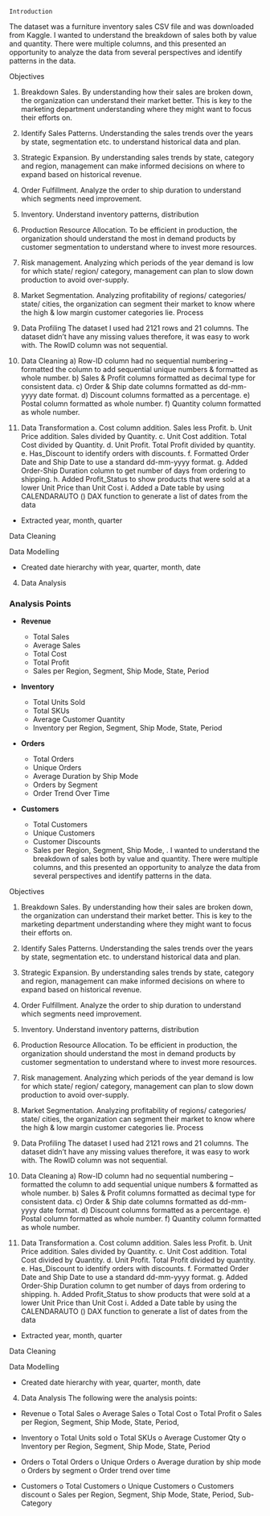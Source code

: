     Introduction
The dataset was a furniture inventory sales CSV file and was downloaded from Kaggle. I wanted to understand the breakdown of sales both by value and quantity. There were multiple columns, and this presented an opportunity to analyze the data from several perspectives and identify patterns in the data.

Objectives
1.	Breakdown Sales. By understanding how their sales are broken down, the organization can understand their market better. This is key to the marketing department understanding where they might want to focus their efforts on.
2.	Identify Sales Patterns. Understanding the sales trends over the years by state, segmentation etc. to understand historical data and plan.
3.	Strategic Expansion. By understanding sales trends by state, category and region, management can make informed decisions on where to expand based on historical revenue.
4.	Order Fulfillment. Analyze the order to ship duration to understand which segments need improvement.
5.	Inventory. Understand inventory patterns, distribution
6.	Production Resource Allocation. To be efficient in production, the organization should understand the most in demand products by customer segmentation to understand where to invest more resources.
7.	Risk management. Analyzing which periods of the year demand is low for which state/ region/ category, management can plan to slow down production to avoid over-supply.
8.	Market Segmentation. Analyzing profitability of regions/ categories/ state/ cities, the organization can segment their market to know where the high & low margin customer categories lie.
Process
1.	Data Profiling
The dataset I used had 2121 rows and 21 columns. The dataset didn’t have any missing values therefore, it was easy to work with. The RowID column was not sequential.
2.	Data Cleaning
a)	Row-ID column had no sequential numbering – formatted the column to add sequential unique numbers & formatted as whole number.
b)	Sales & Profit columns formatted as decimal type for consistent data.
c)	Order & Ship date columns formatted as dd-mm-yyyy date format.
d)	Discount columns formatted as a percentage.
e)	Postal column formatted as whole number.
f)	Quantity column formatted as whole number.

3.	Data Transformation
a.	Cost column addition. Sales less Profit.
b.	Unit Price addition. Sales divided by Quantity.
c.	Unit Cost addition. Total Cost divided by Quantity.
d.	Unit Profit. Total Profit divided by quantity.
e.	Has_Discount to identify orders with discounts.
f.	Formatted Order Date and Ship Date to use a standard dd-mm-yyyy format.
g.	Added Order-Ship Duration column to get number of days from ordering to shipping.
h.	Added Profit_Status to show products that were sold at a lower Unit Price than Unit Cost
i.	Added a Date table by using CALENDARAUTO () DAX function to generate a list of dates from the data
-	Extracted year, month, quarter

Data Cleaning

Data Modelling
-	Created date hierarchy with year, quarter, month, date
4.	Data Analysis
### Analysis Points

- **Revenue**
  - Total Sales  
  - Average Sales  
  - Total Cost  
  - Total Profit  
  - Sales per Region, Segment, Ship Mode, State, Period  

- **Inventory**
  - Total Units Sold  
  - Total SKUs  
  - Average Customer Quantity  
  - Inventory per Region, Segment, Ship Mode, State, Period  

- **Orders**
  - Total Orders  
  - Unique Orders  
  - Average Duration by Ship Mode  
  - Orders by Segment  
  - Order Trend Over Time  

- **Customers**
  - Total Customers  
  - Unique Customers  
  - Customer Discounts  
  - Sales per Region, Segment, Ship Mode,
. I wanted to understand the breakdown of sales both by value and quantity. There were multiple columns, and this presented an opportunity to analyze the data from several perspectives and identify patterns in the data.

Objectives
1.	Breakdown Sales. By understanding how their sales are broken down, the organization can understand their market better. This is key to the marketing department understanding where they might want to focus their efforts on.
2.	Identify Sales Patterns. Understanding the sales trends over the years by state, segmentation etc. to understand historical data and plan.
3.	Strategic Expansion. By understanding sales trends by state, category and region, management can make informed decisions on where to expand based on historical revenue.
4.	Order Fulfillment. Analyze the order to ship duration to understand which segments need improvement.
5.	Inventory. Understand inventory patterns, distribution
6.	Production Resource Allocation. To be efficient in production, the organization should understand the most in demand products by customer segmentation to understand where to invest more resources.
7.	Risk management. Analyzing which periods of the year demand is low for which state/ region/ category, management can plan to slow down production to avoid over-supply.
8.	Market Segmentation. Analyzing profitability of regions/ categories/ state/ cities, the organization can segment their market to know where the high & low margin customer categories lie.
Process
1.	Data Profiling
The dataset I used had 2121 rows and 21 columns. The dataset didn’t have any missing values therefore, it was easy to work with. The RowID column was not sequential.
2.	Data Cleaning
a)	Row-ID column had no sequential numbering – formatted the column to add sequential unique numbers & formatted as whole number.
b)	Sales & Profit columns formatted as decimal type for consistent data.
c)	Order & Ship date columns formatted as dd-mm-yyyy date format.
d)	Discount columns formatted as a percentage.
e)	Postal column formatted as whole number.
f)	Quantity column formatted as whole number.

3.	Data Transformation
   a.	Cost column addition. Sales less Profit.
   b.	Unit Price addition. Sales divided by Quantity.
   c.	Unit Cost addition. Total Cost divided by Quantity.
   d.	Unit Profit. Total Profit divided by quantity.
   e.	Has_Discount to identify orders with discounts.
   f.	Formatted Order Date and Ship Date to use a standard dd-mm-yyyy format.
   g.	Added Order-Ship Duration column to get number of days from ordering to shipping.
   h.	Added Profit_Status to show products that were sold at a lower Unit Price than Unit Cost
   i.	Added a Date table by using the CALENDARAUTO () DAX function to generate a list of dates from the data
-	Extracted year, month, quarter

Data Cleaning

Data Modelling
-	Created date hierarchy with year, quarter, month, date
  
4.	Data Analysis
The following were the analysis points:
-	Revenue
      o	Total Sales
      o	Average Sales
      o	Total Cost
      o	Total Profit
      o	Sales per Region, Segment, Ship Mode, State, Period, 
-	Inventory
      o	Total Units sold
      o	Total SKUs
      o	Average Customer Qty
      o	Inventory per Region, Segment, Ship Mode, State, Period

-	Orders
      o	Total Orders
      o	Unique Orders
      o	Average duration by ship mode
      o	Orders by segment
     o	Order trend over time
  
-	Customers
      o	Total Customers
      o	Unique Customers
      o	Customers discount
      o	Sales per Region, Segment, Ship Mode, State, Period, Sub-Category 
